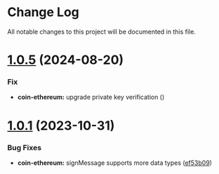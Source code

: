
# Change Log

All notable changes to this project will be documented in this file.

# [1.0.5](https://github.com/okx/js-wallet-sdk) (2024-08-20)

### Fix

- **coin-ethereum:** upgrade private key verification ([](https://github.com/okx/js-wallet-sdk))


# [1.0.1](https://github.com/okx/js-wallet-sdk) (2023-10-31)

### Bug Fixes

- **coin-ethereum:** signMessage supports more data types ([ef53b09](https://github.com/okx/js-wallet-sdk/commit/ef53b095efd880b2b863e8780933754a39f78f10))
